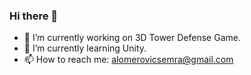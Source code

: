 ### Hi there 👋

- 🔭 I’m currently working on 3D Tower Defense Game.
- 🌱 I’m currently learning Unity.
- 📫 How to reach me: <a href="mailto:alomerovicsemra@gmail.com">alomerovicsemra@gmail.com</a>
